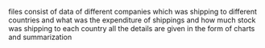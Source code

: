 files consist of data of different companies which was shipping to different countries and what was the expenditure of shippings and how much stock was shipping to each country all the details are given in the form of charts and summarization
